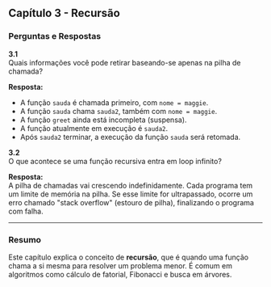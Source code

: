 ## Capítulo 3 - Recursão

### Perguntas e Respostas

**3.1**  
Quais informações você pode retirar baseando-se apenas na pilha de chamada?

**Resposta:**
- A função `sauda` é chamada primeiro, com `nome = maggie`.
- A função `sauda` chama `sauda2`, também com `nome = maggie`.
- A função `greet` ainda está incompleta (suspensa).
- A função atualmente em execução é `sauda2`.
- Após `sauda2` terminar, a execução da função `sauda` será retomada.

**3.2**  
O que acontece se uma função recursiva entra em loop infinito?

**Resposta:**  
A pilha de chamadas vai crescendo indefinidamente. Cada programa tem um limite de memória na pilha. Se esse limite for ultrapassado, ocorre um erro chamado "stack overflow" (estouro de pilha), finalizando o programa com falha.

---

### Resumo

Este capítulo explica o conceito de **recursão**, que é quando uma função chama a si mesma para resolver um problema menor. É comum em algoritmos como cálculo de fatorial, Fibonacci e busca em árvores.
